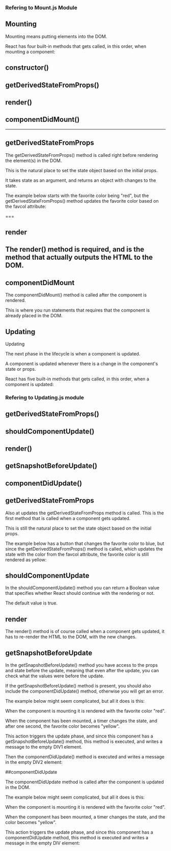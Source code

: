 ### Refering to Mount.js Module

## Mounting

Mounting means putting elements into the DOM.

React has four built-in methods that gets called, in this order, when mounting a component:

## constructor()

## getDerivedStateFromProps()

## render()

## componentDidMount()

---

## getDerivedStateFromProps

The getDerivedStateFromProps() method is called right before rendering the element(s) in the DOM.

This is the natural place to set the state object based on the initial props.

It takes state as an argument, and returns an object with changes to the state.

The example below starts with the favorite color being "red", but the getDerivedStateFromProps() method updates the favorite color based on the favcol attribute:

===

## render

## The render() method is required, and is the method that actually outputs the HTML to the DOM.

## componentDidMount

The componentDidMount() method is called after the component is rendered.

This is where you run statements that requires that the component is already placed in the DOM.

## Updating

Updating

The next phase in the lifecycle is when a component is updated.

A component is updated whenever there is a change in the component's state or props.

React has five built-in methods that gets called, in this order, when a component is updated:

### Refering to Updating.js module

## getDerivedStateFromProps()

## shouldComponentUpdate()

## render()

## getSnapshotBeforeUpdate()

## componentDidUpdate()

## getDerivedStateFromProps

Also at updates the getDerivedStateFromProps method is called. This is the first method that is called when a component gets updated.

This is still the natural place to set the state object based on the initial props.

The example below has a button that changes the favorite color to blue, but since the getDerivedStateFromProps() method is called, which updates the state with the color from the favcol attribute, the favorite color is still rendered as yellow:

## shouldComponentUpdate

In the shouldComponentUpdate() method you can return a Boolean value that specifies whether React should continue with the rendering or not.

The default value is true.

## render

The render() method is of course called when a component gets updated, it has to re-render the HTML to the DOM, with the new changes.

## getSnapshotBeforeUpdate

In the getSnapshotBeforeUpdate() method you have access to the props and state before the update, meaning that even after the update, you can check what the values were before the update.

If the getSnapshotBeforeUpdate() method is present, you should also include the componentDidUpdate() method, otherwise you will get an error.

The example below might seem complicated, but all it does is this:

When the component is mounting it is rendered with the favorite color "red".

When the component has been mounted, a timer changes the state, and after one second, the favorite color becomes "yellow".

This action triggers the update phase, and since this component has a getSnapshotBeforeUpdate() method, this method is executed, and writes a message to the empty DIV1 element.

Then the componentDidUpdate() method is executed and writes a message in the empty DIV2 element:

##componentDidUpdate

The componentDidUpdate method is called after the component is updated in the DOM.

The example below might seem complicated, but all it does is this:

When the component is mounting it is rendered with the favorite color "red".

When the component has been mounted, a timer changes the state, and the color becomes "yellow".

This action triggers the update phase, and since this component has a componentDidUpdate method, this method is executed and writes a message in the empty DIV element:
